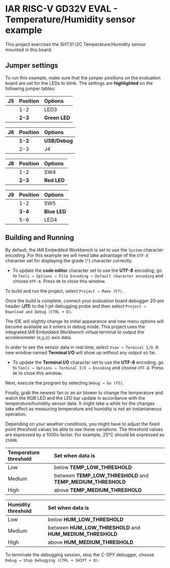 # IAR RISC-V GD32V EVAL - Temperature/Humidity sensor example

This project exercises the SHT31 I2C Temperature/Humidity sensor mounted in this board.

## Jumper settings

To run this example, make sure that the jumper positions on the evaluation board are set for the LEDs to blink. 
The settings are __highlighted__ on the following jumper tables: 

| __J5__         | __Position__    |  __Options__   |
| :------------- | :-------------- | :------------- |
|                | 1-2             | LED3           |
|                | __2-3__         | __Green LED__  |

| __J6__         | __Position__    |  __Options__   |
| :------------- | :-------------- | :------------- |
|                | __1-2__         | __USB/Debug__  |
|                | 2-3             | J4             |

| __J8__         | __Position__    |  __Options__   |
| :------------- | :-------------- | :------------- |
|                | 1-2             | SW4            |
|                | __2-3__         | __Red LED__    |

| __J9__         | __Position__    |  __Options__   |
| :------------- | :-------------- | :------------- |
|                | 1-2             | SW5            |
|                | __3-4__         | __Blue LED__   |
|                | 5-6             | LED4           |

## Building and Running

By default, the IAR Embedded Workbench is set to use the `System` character encoding. For this example we will need take advantage of the `UTF-8` character set for displaying the grade (__`°`__) character correctly.

* To update the __code editor__ character set to use the __UTF-8__ encoding, go to `Tools → Options → File Encoding → Default character encoding` and choose `UTF-8`. Press `OK` to close this window.

To build and run the project, select `Project → Make (F7)`.

Once the build is complete, connect your evaluation board debugger 20-pin header (__J11__) to the I-jet debugging probe and then select `Project → Download and Debug (CTRL + D)`.

The IDE will slightly change its initial appearance and new menu options will become available as it enters in debug mode.
This project uses the integrated IAR Embedded Workbench virtual terminal to output the accelerometer (x,y,z)-axis data.

In order to see the sensor data in real time, select `View → Terminal I/O`. A new window named __Terminal I/O__ will show up without any output so far.

* To update the __Terminal I/O__ character set to use the __UTF-8__ encoding, go to `Tools → Options → Terminal I/O → Encoding` and choose `UTF-8`. Press `OK` to close this window.

Next, execute the program by selecting `Debug → Go (F5)`.

Finally, grab the nearest fan or an air blower to change the temperature and watch the RGB LED and the LED bar update in accordance with the temperature/humidity sensor data. It might take a while for the changes take effect as measuring temperature and humidity is not an instantaneous operation.

Depending on your weather conditions, you might have to adjust the fixed point _threshold_ values be able to see these variations. The _threshold_ values are expressed by a 1000x factor. For example, 25°C should be expressed as `25000`.

| __Temperature threshold__ |  __Set when data is__                                          | 
| :--------------           | :-------------                                                 |
| Low                       | below __TEMP_LOW_THRESHOLD__                                   |
| Medium                    | between __TEMP_LOW_THRESHOLD__ and __TEMP_MEDIUM_THRESHOLD__   |
| High                      | above __TEMP_MEDIUM_THRESHOLD__                                |

| __Humidity threshold__    |  __Set when data is__                                          | 
| :--------------           | :-------------                                                 |
| Low                       | below __HUM_LOW_THRESHOLD__                                    |
| Medium                    | between __HUM_LOW_THRESHOLD__ and __HUM_MEDIUM_THRESHOLD__     |
| High                      | above __HUM_MEDIUM_THRESHOLD__                                 |

To terminate the debugging session, stop the C-SPY debugger, choose `Debug → Stop Debugging (CTRL + SHIFT + D)`.
